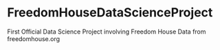 # FreedomHouseDataScienceProject
First Official Data Science Project involving Freedom House Data from freedomhouse.org
